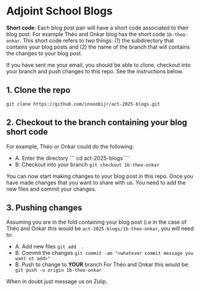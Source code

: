 # Adjoint School Blogs

**Short code**: Each blog post pair will have a short code associated to their blog post. For example Théo and Onkar blog has the short code `1b-theo-onkar`. This short code refers to two things: (1) the subdirectory that contains your blog posts and (2) the name of the branch that will contains the changes to your blog post.

If you have sent me your email, you should be able to clone, checkout into your branch and push changes to this repo. See the instructions below. 

## 1. Clone the repo
```git clone https://github.com/innoobijr/act-2025-blogs.git```

## 2. Checkout to the branch containing your blog short code
For example, Théo or Onkar could do the following:
* A. Enter the directory
``` cd act-2025-blogs````
* B. Checkout into your branch
```git checkout 1b-theo-onkar```

You can now start making changes to your blog post in this repo. Once you have made changes that you want to share with us. You need to add the new files and commit your changes.
## 3. Pushing changes
Assuming you are in the fold containing your blog post (i.e in the case of Théo and Onkar this would be `act-2025-blogs/1b-theo-onkar`, you will need to:
* A. Add new files
   ```git add  .```
* B. Commit the changes
  ```git commit -am "<whatever commit message you want ot add>" ```
* B. Push to change to **YOUR** branch
  For Théo and Onkar this would be:
  ``` git push -u origin 1b-theo-onkar```

When in doubt just message us on Zulip.
